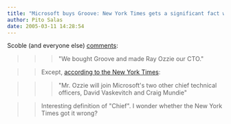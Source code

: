 ```yaml
---
title: "Microsoft buys Groove: New York Times gets a significant fact wrong?"
author: Pito Salas
date: 2005-03-11 14:28:54
---
```

Scoble (and everyone else)
[comments](<http://radio.weblogs.com/0001011/2005/03/10.html#a9587>):

>>

>>> "We bought Groove and made Ray Ozzie our CTO."

>>

>> Except, [according to the New York
Times](<http://www.nytimes.com/2005/03/11/technology/11soft.html?>):

>>

>>> "Mr. Ozzie will join Microsoft's two other chief technical officers, David
Vaskevitch and Craig Mundie"

>>

>> Interesting definition of "Chief". I wonder whether the New York Times got
it wrong?



